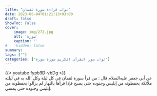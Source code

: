 ```yaml
---
title: "ثواب قراءة سورة لقمان"
date: 2023-06-04T01:21:13+03:00
draft: false
ShowToc: False
cover:
    image: img/272.jpg
    alt: 'صورة'
    caption: ''
#    hidden: false
summary: 
tags: [""]
categories: ["ثواب سور القرآن الكريم سورة سورة"]
---
```

{{< youtube fypb9D-vbDg >}} 
<br>
عن أبي جعفر
عليه‌السلام قال : من قرأ سورة لقمان في كل ليلة وكل الله به في
ليلته ملائكة يحفظونه من إبليس وجنوده حتى يصبح فإذا قرأها بالنهار
لم يزالوا يحفظونه من إبليس وجنوده حتى يمسي.

